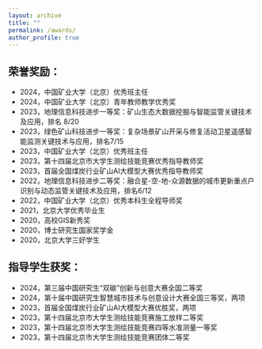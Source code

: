 ```yaml
---
layout: archive
title: ""
permalink: /awards/
author_profile: true
---
```


## 荣誉奖励：

* 2024，中国矿业大学（北京）优秀班主任
* 2024，中国矿业大学（北京）青年教师教学优秀奖
* 2023，地理信息科技进步一等奖：矿山生态大数据挖掘与智能监管关键技术及应用，排名 8/20
* 2023，绿色矿山科技进步一等奖：复杂场景矿山开采与修复活动卫星遥感智能监测关键技术与应用，排名7/15
* 2023，中国矿业大学（北京）优秀班主任
* 2023，第十四届北京市大学生测绘技能竞赛优秀指导教师奖
* 2023，首届全国煤炭行业矿山AI大模型大赛优秀指导教师奖
* 2022，地理信息科技进步二等奖：融合星-空-地-众源数据的城市更新重点户识别与动态监管关键技术及应用，排名6/12
* 2022，中国矿业大学（北京）优秀本科生全程导师奖
* 2021，北京大学优秀毕业生
* 2020，高校GIS新秀奖
* 2020，博士研究生国家奖学金
* 2020，北京大学三好学生
 
## 指导学生获奖：

* 2024，第三届中国研究生“双碳”创新与创意大赛全国二等奖
* 2024，第十届中国研究生智慧城市技术与创意设计大赛全国三等奖，两项
* 2023，首届全国煤炭行业矿山AI大模型大赛优胜奖，两项
* 2023，第十四届北京市大学生测绘技能竞赛施工放样二等奖
* 2023，第十四届北京市大学生测绘技能竞赛四等水准测量一等奖
* 2023，第十四届北京市大学生测绘技能竞赛团体二等奖
